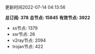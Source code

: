 更新时间2022-07-14 04:13:56

**总订阅: 378**
**总节点: 15845**
**有效节点: 3922**
- ss节点: 1379
- ssr节点: 26
- v2ray节点: 2094
- trojan节点: 422

